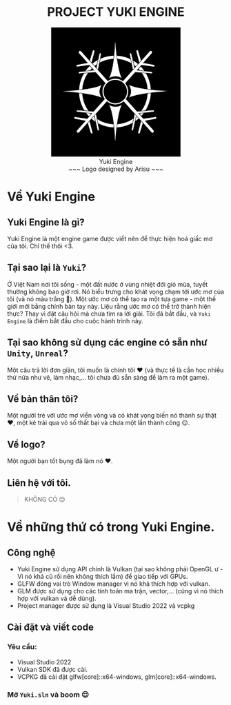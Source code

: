 <div>
    <div align="center">
        <h1>PROJECT YUKI ENGINE</h1>
        <img src="./GHRes/Yuki-W_BB.png" width="300" />
        <br />
        <span align="center">Yuki Engine</span>
        <br />
        <span align="center">~~~ Logo designed by Arisu ~~~</span>
    </div> 
</div>

# Về Yuki Engine

## Yuki Engine là gì?

Yuki Engine là một engine game được viết nên để thực hiện hoá giấc mơ của tôi. Chỉ thế thôi <3.

## Tại sao lại là `Yuki`?

Ở Việt Nam nơi tôi sống - một đất nước ở vùng nhiệt đới gió mùa, tuyết thường không bao giờ rơi. Nó biểu trưng cho khát vọng chạm tới ước mơ của tôi (và nó màu trắng 🤣). Một ước mơ có thể tạo ra một tựa game - một thế giới mới bằng chính bàn tay này. Liệu rằng ước mơ có thể trở thành hiện thực? Thay vì đặt câu hỏi mà chưa tìm ra lời giải. Tôi đã bắt đầu, và `Yuki Engine` là điểm bắt đầu cho cuộc hành trình này.

## Tại sao không sử dụng các engine có sẵn như `Unity`, `Unreal`?

Một câu trả lời đơn giản, tôi muốn là chính tôi ❤️ (và thực tế là cần học nhiều thứ nữa như vẽ, làm nhạc,... tôi chưa đủ sẵn sàng để làm ra một game).

## Về bản thân tôi?

Một người trẻ với ước mơ viển vông và có khát vọng biến nó thành sự thật ❤️, một kẻ trải qua vô số thất bại và chưa một lần thành công 😌.

## Về logo?

Một người bạn tốt bụng đã làm nó ❤️.

## Liên hệ với tôi.

> KHÔNG CÓ 😌

# Về những thứ có trong Yuki Engine.

## Công nghệ

- Yuki Engine sử dụng API chính là Vulkan (tại sao không phải OpenGL ư - Vì nó khá cũ rồi nên không thích lắm) để giao tiếp với GPUs.
- GLFW đóng vai trò Window manager vì nó khá thích hợp với vulkan.
- GLM được sử dụng cho các tính toán ma trận, vector,... (cũng vì nó thích hợp với vulkan và dễ dùng).
- Project manager được sử dụng là Visual Studio 2022 và vcpkg

## Cài đặt và viết code

### Yêu cầu:

- Visual Studio 2022
- Vulkan SDK đã được cài.
- VCPKG đã cài đặt glfw[core]::x64-windows, glm[core]::x64-windows.

### Mở `Yuki.sln` và boom 😌
